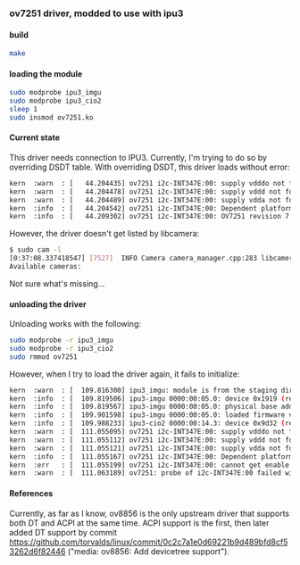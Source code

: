 ### ov7251 driver, modded to use with ipu3

#### build

```bash
make
```

#### loading the module

```bash
sudo modprobe ipu3_imgu
sudo modprobe ipu3_cio2
sleep 1
sudo insmod ov7251.ko
```

#### Current state

This driver needs connection to IPU3. Currently, I'm trying to do so by overriding DSDT table.
With overriding DSDT, this driver loads without error:
```bash
kern  :warn  : [   44.204435] ov7251 i2c-INT347E:00: supply vdddo not found, using dummy regulator
kern  :warn  : [   44.204478] ov7251 i2c-INT347E:00: supply vddd not found, using dummy regulator
kern  :warn  : [   44.204489] ov7251 i2c-INT347E:00: supply vdda not found, using dummy regulator
kern  :info  : [   44.204542] ov7251 i2c-INT347E:00: Dependent platform device found: INT3472:02
kern  :info  : [   44.209302] ov7251 i2c-INT347E:00: OV7251 revision 7 (1F) detected at address 0x60
```
However, the driver doesn't get listed by libcamera:
```bash
$ sudo cam -l
[0:37:08.337418547] [7527]  INFO Camera camera_manager.cpp:283 libcamera v0.0.0+1478-1023107b
Available cameras:
```
Not sure what's missing...

#### unloading the driver

Unloading works with the following:
```bash
sudo modprobe -r ipu3_imgu
sudo modprobe -r ipu3_cio2
sudo rmmod ov7251
```

However, when I try to load the driver again, it fails to initialize:
```bash
kern  :warn  : [  109.816300] ipu3_imgu: module is from the staging directory, the quality is unknown, you have been warned.
kern  :info  : [  109.819506] ipu3-imgu 0000:00:05.0: device 0x1919 (rev: 0x1)
kern  :info  : [  109.819567] ipu3-imgu 0000:00:05.0: physical base address 0x00000000a1000000, 4194304 bytes
kern  :info  : [  109.901598] ipu3-imgu 0000:00:05.0: loaded firmware version irci_irci_ecr-master_20161208_0213_20170112_1500, 17 binaries, 1212984 bytes
kern  :info  : [  109.988233] ipu3-cio2 0000:00:14.3: device 0x9d32 (rev: 0x1)
kern  :warn  : [  111.055095] ov7251 i2c-INT347E:00: supply vdddo not found, using dummy regulator
kern  :warn  : [  111.055112] ov7251 i2c-INT347E:00: supply vddd not found, using dummy regulator
kern  :warn  : [  111.055121] ov7251 i2c-INT347E:00: supply vdda not found, using dummy regulator
kern  :info  : [  111.055167] ov7251 i2c-INT347E:00: Dependent platform device found: INT3472:02
kern  :err   : [  111.055199] ov7251 i2c-INT347E:00: cannot get enable gpio enable_gpio_0
kern  :warn  : [  111.063189] ov7251: probe of i2c-INT347E:00 failed with error -16
```

#### References

Currently, as far as I know, ov8856 is the only upstream driver that supports both DT and ACPI at the same time.
ACPI support is the first, then later added DT support by commit https://github.com/torvalds/linux/commit/0c2c7a1e0d69221b9d489bfd8cf53262d6f82446 ("media: ov8856: Add devicetree support").
